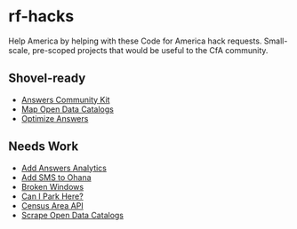 rf-hacks
========

Help America by helping with these Code for America hack requests. Small-scale, pre-scoped projects that would be useful to the CfA community.


Shovel-ready
--------

* [Answers Community Kit](answers-community-kit.md)
* [Map Open Data Catalogs](data-catalog-mapping.md)
* [Optimize Answers](answers-seo-optimization.md)


Needs Work
--------

* [Add Answers Analytics](answers-visitor-display.md)
* [Add SMS to Ohana](ohana-text-message-API.md)
* [Broken Windows](broken-windows.md)
* [Can I Park Here?](can-i-park-here.md)
* [Census Area API](census-area-API.md)
* [Scrape Open Data Catalogs](data-catalog-scraping.md)

